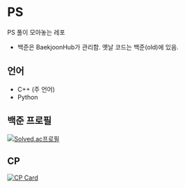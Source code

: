 # PS

PS 풀이 모아놓는 레포

- 백준은 BaekjoonHub가 관리함. 옛날 코드는 백준(old)에 있음.

## 언어

- C++ (주 언어)
- Python

## 백준 프로필

[![Solved.ac프로필](http://mazassumnida.wtf/api/v2/generate_badge?boj=seonjin6804)](https://solved.ac/seonjin6804)

## CP

[![CP Card](https://cp-cards.herokuapp.com?name=Deopoler&atcoder=Deopoler)](https://atcoder.jp/users/Deopoler)
